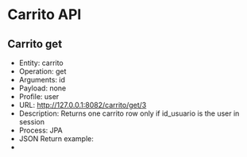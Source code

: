 # Carrito API
## Carrito get
* Entity: carrito
* Operation: get
* Arguments: id
* Payload: none
* Profile: user
* URL: http://127.0.0.1:8082/carrito/get/3
* Description: Returns one carrito row only if id_usuario is the user in session
* Process: JPA
* JSON Return example:
* 




